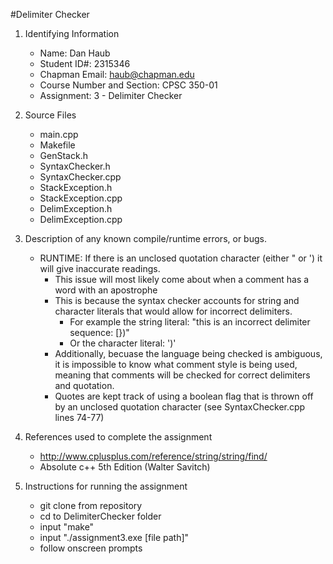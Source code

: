 #Delimiter Checker

1. Identifying Information
    * Name:  Dan Haub
    * Student ID#:  2315346
    * Chapman Email:  haub@chapman.edu
    * Course Number and Section:  CPSC 350-01
    * Assignment:  3 - Delimiter Checker

2. Source Files
    * main.cpp
    * Makefile
    * GenStack.h
    * SyntaxChecker.h
    * SyntaxChecker.cpp
    * StackException.h
    * StackException.cpp
    * DelimException.h
    * DelimException.cpp

3. Description of any known compile/runtime errors, or bugs.
    * RUNTIME: If there is an unclosed quotation character (either " or ') it will give inaccurate readings.
      * This issue will most likely come about when a comment has a word with an apostrophe
      * This is because the syntax checker accounts for string and character literals that would allow for incorrect delimiters.
         * For example the string literal: "this is an incorrect delimiter sequence: [})" 
          * Or the character literal: ')'
      * Additionally, becuase the language being checked is ambiguous, it is impossible to know what comment style is being used, meaning that comments will be checked for correct delimiters and quotation.
      * Quotes are kept track of using a boolean flag that is thrown off by an unclosed quotation character (see SyntaxChecker.cpp lines 74-77)

4. References used to complete the assignment
    * http://www.cplusplus.com/reference/string/string/find/
    * Absolute c++ 5th Edition (Walter Savitch)

5. Instructions for running the assignment
    * git clone from repository
    * cd to DelimiterChecker folder
    * input "make"
    * input "./assignment3.exe [file path]"
    * follow onscreen prompts
